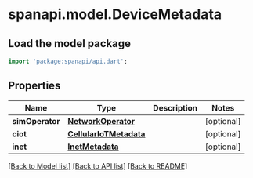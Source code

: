 # spanapi.model.DeviceMetadata

## Load the model package
```dart
import 'package:spanapi/api.dart';
```

## Properties
Name | Type | Description | Notes
------------ | ------------- | ------------- | -------------
**simOperator** | [**NetworkOperator**](NetworkOperator.md) |  | [optional] 
**ciot** | [**CellularIoTMetadata**](CellularIoTMetadata.md) |  | [optional] 
**inet** | [**InetMetadata**](InetMetadata.md) |  | [optional] 

[[Back to Model list]](../README.md#documentation-for-models) [[Back to API list]](../README.md#documentation-for-api-endpoints) [[Back to README]](../README.md)



